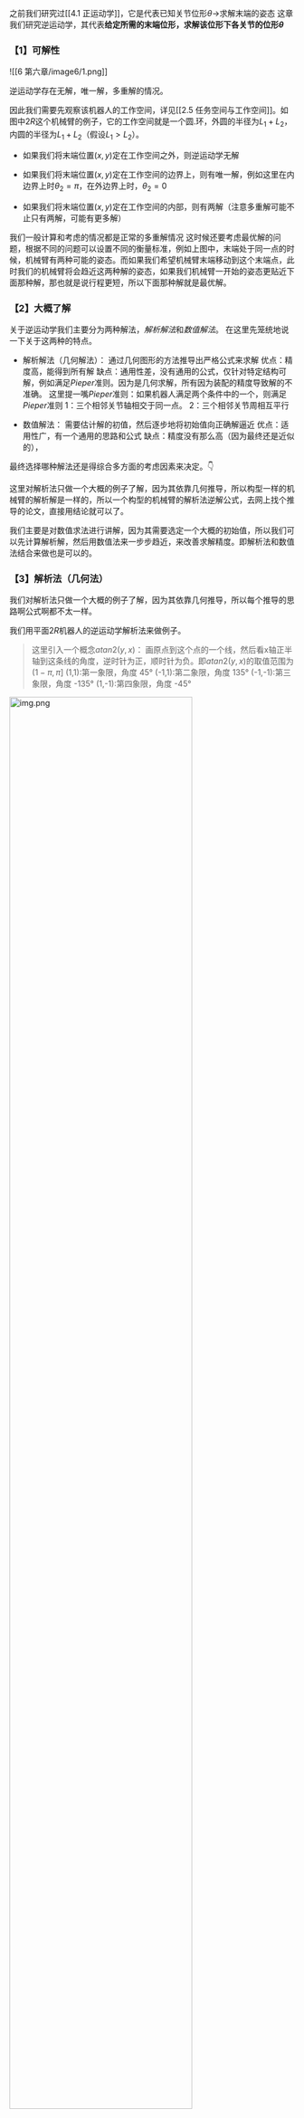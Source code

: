 之前我们研究过[[4.1 正运动学]]，它是代表已知关节位形$\theta$→求解末端的姿态
这章我们研究逆运动学，其代表**给定所需的末端位形，求解该位形下各关节的位形$\theta$**

### 【1】可解性

![[6 第六章/image6/1.png]]

逆运动学存在无解，唯一解，多重解的情况。

因此我们需要先观察该机器人的工作空间，详见[[2.5 任务空间与工作空间]]。如图中$2R$这个机械臂的例子，它的工作空间就是一个圆.环，外圆的半径为$L_1+L_2$，内圆的半径为$L_1+L_2$（假设$L_1>L_2$）。

- 如果我们将末端位置$(x,y)$定在工作空间之外，则逆运动学无解

- 如果我们将末端位置$(x,y)$定在工作空间的边界上，则有唯一解，例如这里在内边界上时$\theta_2=\pi$，在外边界上时，$\theta_2=0$

- 如果我们将末端位置$(x,y)$定在工作空间的内部，则有两解（注意多重解可能不止只有两解，可能有更多解）

我们一般计算和考虑的情况都是正常的多重解情况
这时候还要考虑最优解的问题，根据不同的问题可以设置不同的衡量标准，例如上图中，末端处于同一点的时候，机械臂有两种可能的姿态。而如果我们希望机械臂末端移动到这个末端点，此时我们的机械臂将会趋近这两种解的姿态，如果我们机械臂一开始的姿态更贴近下面那种解，那也就是说行程更短，所以下面那种解就是最优解。



### 【2】大概了解

关于逆运动学我们主要分为两种解法，*解析解法*和*数值解法*。
在这里先笼统地说一下关于这两种的特点。

- 解析解法（几何解法）：
	通过几何图形的方法推导出严格公式来求解
	优点：精度高，能得到所有解
	缺点：通用性差，没有通用的公式，仅针对特定结构可解，例如满足$Pieper$准则。因为是几何求解，所有因为装配的精度导致解的不准确。
		这里提一嘴$Pieper$准则：如果机器人满足两个条件中的一个，则满足$Pieper$准则
			1：三个相邻关节轴相交于同一点。
			2：三个相邻关节周相互平行


- 数值解法：
	需要估计解的初值，然后逐步地将初始值向正确解逼近
	优点：适用性广，有一个通用的思路和公式
	缺点：精度没有那么高（因为最终还是近似的），


最终选择哪种解法还是得综合多方面的考虑因素来决定。👇

这里对解析法只做一个大概的例子了解，因为其依靠几何推导，所以构型一样的机械臂的解析解是一样的，所以一个构型的机械臂的解析法逆解公式，去网上找个推导的论文，直接用结论就可以了。

我们主要是对数值求法进行讲解，因为其需要选定一个大概的初始值，所以我们可以先计算解析解，然后用数值法来一步步趋近，来改善求解精度。即解析法和数值法结合来做也是可以的。


### 【3】解析法（几何法）

我们对解析法只做一个大概的例子了解，因为其依靠几何推导，所以每个推导的思路啊公式啊都不太一样。

我们用平面$2R$机器人的逆运动学解析法来做例子。

>这里引入一个概念$atan2(y,x)$：
>	画原点到这个点的一个线，然后看x轴正半轴到这条线的角度，逆时针为正，顺时针为负。即$atan2(y,x)$的取值范围为$(1-\pi,\pi]$
>	(1,1):第一象限，角度 45°
>	(-1,1):第二象限，角度 135°
>	(-1,-1):第三象限，角度 -135°
>	(1,-1):第四象限，角度 -45°

<img src="image6/2.png" alt="img.png" style="width:80%;" />

复习一下余弦定理：$$c^2=a^2+b^2-2ab\cos C$$其中$a$,$b$和$c$分别表示三角形的3个边长，$C$为与长为$c$的边所相对的那个角度

看图可知，由余弦定理得：$$\beta=\cos^{-1}\left(\frac{L_1^2+L_2^2-x^2-y^2}{2L_1L_2}\right)$$同样，由余弦定理得：$$\alpha=\cos^{-1}\left(\frac{x^2+y^2+L_1^2-L_2^2}{2L_1\sqrt{x^2+y^2}}\right)$$再通过$atan2$求出$\gamma$

这样第一种解则为（right解）：$$\theta_1=\gamma-\alpha,\quad\theta_2=\pi-\beta$$第二种解（left解）：$$\theta_1=\gamma+\alpha,\quad\theta_2=\beta-\pi$$



### 【4】数值解法

其核心的思路是通过*牛顿-拉夫森数值算法*来逼近最终解。
（这里先用单纯数学上的概念讲一遍，然后再扩展到空间矩阵中）

定义：
（1）初始化：已知$x_d$（期望的末端位形），选定一个初始值$\theta_0$，其会在$x_d-f(\theta)$关于$\theta$的函数图像上有一个值为$f(\theta)$
（2）计算与期望的误差$e=x_d-f(\theta^i)$，如果$\|e\|<\epsilon$（这个$\epsilon$是一个非常小非常小的值），那么此刻$\theta^i$就是一个解。反之则执行以下步骤
（3）那么我们需要更新$\theta$，$\theta^{i+1}=\theta^i+J^\dagger(\theta^i)e$（即把伪逆$J$乘以误差$e$加到$\theta$上），然后$i+1$，重复先前的步骤。（有点像继续循环的感觉）

<img src="image6/3.png" alt="img.png" style="width:100%;" />

看图理解更快，整个函数曲线就是一个目标位置$x_d$与目前位置$f(\theta)$的相差值的函数$x_d-f(\theta)$，看曲线可知，这个机器人该位置有两个解。

我们先取一个初始值$\theta_0$，得到一个$x_d-f(\theta)$的点。然后做这个点在这个函数上的斜率切线，交x轴于一个新的点$\theta_1$。

这个动作的意思其实就是整个这个算法的思路核心：*通过不断取点值做斜率切线与x轴交点的方法一步步趋近目标点*

然后检查这个$\theta_1$的函数值$f(\theta_1)$是否足够贴近$x_d$，我们这里统一记一个误差值来记录这一信息：$e=x_d-f(\theta^i)$，如果这个误差值足够足够小，也就说明此时的点$\theta_i$与我们的目标点$\theta_d$近似了，那么我们就算求完数值解了。

如果误差不够小，那么我们就得重复上面的步骤，根据误差$e$把$\theta$更新。换句话说有点像递归。把上一步做斜线的$\theta_i$变成$\theta_i+1$。这样不断做斜线直到误差足够小趋近目标点。


>注意：初始值如果在高点的左边，结果容易在另一边收敛，也就是求出另一个解。
>如果初始值在高点附近，结果荣耀导致过大的初值$\left|\Delta\theta\right|$，最终无法收敛。
>高点的意思就是函数值的平坦端。
>![[6 第六章/image6/4.png]]

**伪逆**$J^\dagger$👇
>关于这个伪逆$J$，也就是$J^\dagger$。
>引入它的意思主要是为了当$J$不可逆的时候，也能使用这个公式正常计算。
>
>伪逆雅可比矩阵$J^\dagger$的定义：
>伪逆雅可比矩阵$J^\dagger$是雅可比矩阵$J\in\mathbb{R}^{m\times n}$的广义解，
>当$m\geq n$时，也就是$J$为瘦高型：$$J^+=(J^TJ)^{-1}J^T$$当$m<n$时，也就是$J$为矮胖型：$$J^+=J^T(JJ^T)^{-1}$$
>
>使用伪逆$J^\dagger$还可以在特殊情况时候最优化计算结果。例如：
>方程无精确解的时候，最小化与目标的偏差。
>当雅可比矩阵不满秩时（奇点），自动选择绝对值最小的值。



现在我们推广到空间矩阵上，我们刚刚说的末端目标位置为$x_d$但实际应该是类似$T_{sd}$这种，代表了空间有三个系，定系{s}，现在的系{b}，目标的系{d}。
而坐标版本中的误差我们用$e$，其实它可以理解为一种速度，我们看那个误差公式$e=x_d-f(\theta^i)$，即如果末端执行器以$e$速度运动单位时间，那么它将从当前位形$f(\theta^i)$移动到目标位形$x_d$。所以这里用运动旋量代替误差$[\mathcal{V}_b]=\log\left(T_{sb}^{-1}(\theta^i)T_{sd}\right)$
<img src="image6/5.png" alt="img.png" style="width:70%;" />
具体$[\mathcal{V}_b]$的公式表达推导如图，第二步是矩阵对数，给出$T$，求$S$和$\theta$，再$\mathcal{V}=\mathcal{S}\dot{\theta}$求出$V$。详见[[3.7 刚体运动的指数坐标]]。

**因此逆运动学的真正算法应该如下👇：
（1）初始化：已知$\color{#fb8b05}T_{sd}$（期望的末端位形），选定一个初始值$\color{#fb8b05}\theta_0$
（2）计算与期望的误差$\color{#fb8b05}[\mathcal{V}_b]=\log\left(T_{sb}^{-1}(\theta^i)T_{sd}\right)$，如果运动旋量的旋转分量$\color{#fb8b05}\|\omega_b\|<\epsilon$和直线分量$\color{#fb8b05}\|v_b\|<\epsilon$（这个$\color{#fb8b05}\epsilon$是一个非常小非常小的值），那么此刻$\color{#fb8b05}\theta^i$就是一个解。反之则执行以下步骤
（3）那么我们需要更新$\color{#fb8b05}\theta$，$\color{#fb8b05}\theta^{i+1}=\theta^i+J^\dagger(\theta^i)\mathcal{V_b}$，然后$\color{#fb8b05}i+1$，重复先前的步骤。**





### 【5】逆向速度运动学

某些情况下，我们只需找到末端运动旋量所需的关节速度即可（即末端需要达到指定的瞬时速度$V_d$，求此时关节的速度）

$$\color{#fb8b05}\dot{\theta}=J^{\dagger}(\theta)\mathcal{V}_{d}$$

注意运动旋量$V_d$和伪逆雅可比矩阵$J^{\dagger}(\theta)$的参考系相同，取决于是空间运动旋量还是物体运动旋量。这里的$V_d$可以直接给出，或者通过$T_{sd}^{-1}(t)\dot{T}_{sd}(t)$（物体坐标系下的速度）或$\dot{T}_{sd}(t)T_{sd}^{-1}(t)$（空间坐标系下的速度），祥见[[3.5 运动旋量]].但是我们一般选择物体运动旋量来计算，因为误差会一步步积累，选择物体上的视角误差不会那么大。